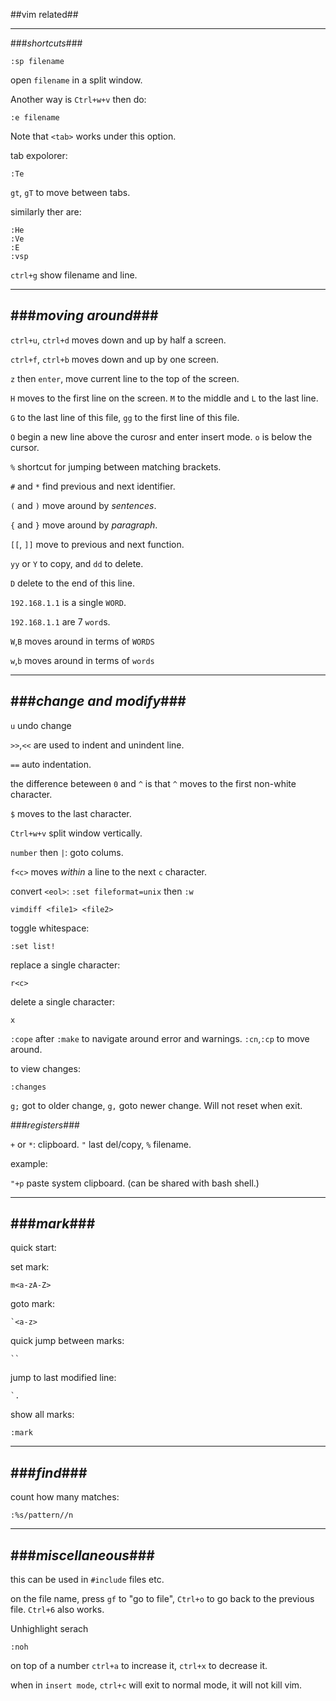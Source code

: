 ##vim related##

---
###_shortcuts_###

    :sp filename

open `filename` in a split window.

Another way is `Ctrl+w+v`  then do:

    :e filename

Note that `<tab>` works under this option.

tab expolorer:

    :Te

`gt`, `gT` to move between tabs.

similarly ther are:

    :He
    :Ve
    :E
    :vsp

`ctrl+g` show filename and line.

---
###_moving around_###
---

`ctrl+u`, `ctrl+d` moves down and up by half a screen.

`ctrl+f`, `ctrl+b` moves down and up by one screen.

`z` then `enter`, move current line to the top of the screen.

`H` moves to the first line on the screen. `M` to the middle and `L` to the last line.

`G` to the last line of this file, `gg` to the first line of this file.

`O` begin a new line above the curosr and enter insert mode. `o` is below the cursor.

`%` shortcut for jumping between matching brackets.

`#` and `*` find previous and next identifier.

`(` and `)` move around by _sentences_.

`{` and `}` move around by _paragraph_.


`[[`, `]]` move to previous and next function.


`yy` or `Y` to copy, and `dd` to delete. 

`D` delete to the end of this line.


`192.168.1.1` is a single `WORD`.

`192.168.1.1` are 7 `word`s.

`W`,`B` moves around in terms of `WORDS`

`w`,`b` moves around in terms of `words`


---
###_change and modify_###
---

`u` undo change

`>>`,`<<` are used to indent and unindent line.

`==` auto indentation.


the difference beteween `0` and `^` is that `^` moves to the first non-white character. 

`$` moves to the last character.

`Ctrl+w+v` split window vertically.

`number` then `|`: goto colums.

`f<c>` moves _within_ a line to the next `c` character.

convert `<eol>`: `:set fileformat=unix` then `:w`


    vimdiff <file1> <file2>


toggle whitespace:

    :set list!


replace a single character:

    r<c>

delete a single character:

    x

`:cope` after `:make` to navigate around error and warnings.
`:cn`,`:cp` to move around.

to view changes:

    :changes

`g;` got to older change, `g,` goto newer change. Will not reset when exit.


###_registers_###

`+` or `*`: clipboard. `"` last del/copy, `%` filename.

example:

`"+p` paste system clipboard. (can be shared with bash shell.)

---
###_mark_###
---

quick start:

set mark:

    m<a-zA-Z>

goto mark:

    `<a-z>

quick jump between marks:

    ``

jump to last modified line:

    `.

show all marks:

    :mark

---
###_find_###
---

count how many matches:

    :%s/pattern//n


---
###_miscellaneous_###
---

this can be used in `#include` files etc.

on the file name, press `gf` to "go to file", `Ctrl+o` to go back to the previous file. `Ctrl+6` also works.

Unhighlight serach

    :noh


on top of a number `ctrl+a` to increase it, `ctrl+x` to decrease it.


when in `insert mode`, `ctrl+c` will exit to normal mode, it will not kill vim.
